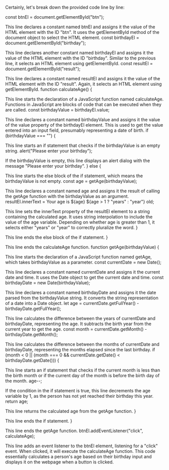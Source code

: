 
Certainly, let's break down the provided code line by line:

const btnEl = document.getElementById("btn");

This line declares a constant named btnEl and assigns it the value of the HTML element with the ID "btn". It uses the getElementById method of the document object to select the HTML element.
const birthdayEl = document.getElementById("birthday");

This line declares another constant named birthdayEl and assigns it the value of the HTML element with the ID "birthday". Similar to the previous line, it selects an HTML element using getElementById.
const resultEl = document.getElementById("result");

This line declares a constant named resultEl and assigns it the value of the HTML element with the ID "result". Again, it selects an HTML element using getElementById.
function calculateAge() {

This line starts the declaration of a JavaScript function named calculateAge. Functions in JavaScript are blocks of code that can be executed when they are called.
const birthdayValue = birthdayEl.value;

This line declares a constant named birthdayValue and assigns it the value of the value property of the birthdayEl element. This is used to get the value entered into an input field, presumably representing a date of birth.
if (birthdayValue === "") {

This line starts an if statement that checks if the birthdayValue is an empty string.
alert("Please enter your birthday");

If the birthdayValue is empty, this line displays an alert dialog with the message "Please enter your birthday".
} else {

This line starts the else block of the if statement, which means the birthdayValue is not empty.
const age = getAge(birthdayValue);

This line declares a constant named age and assigns it the result of calling the getAge function with the birthdayValue as an argument.
resultEl.innerText = Your age is ${age} ${age > 1 ? "years" : "year"} old;

This line sets the innerText property of the resultEl element to a string containing the calculated age. It uses string interpolation to include the value of the age variable. Depending on whether age is greater than 1, it selects either "years" or "year" to correctly pluralize the word.
}

This line ends the else block of the if statement.
}

This line ends the calculateAge function.
function getAge(birthdayValue) {

This line starts the declaration of a JavaScript function named getAge, which takes birthdayValue as a parameter.
const currentDate = new Date();

This line declares a constant named currentDate and assigns it the current date and time. It uses the Date object to get the current date and time.
const birthdayDate = new Date(birthdayValue);

This line declares a constant named birthdayDate and assigns it the date parsed from the birthdayValue string. It converts the string representation of a date into a Date object.
let age = currentDate.getFullYear() - birthdayDate.getFullYear();

This line calculates the difference between the years of currentDate and birthdayDate, representing the age. It subtracts the birth year from the current year to get the age.
const month = currentDate.getMonth() - birthdayDate.getMonth();

This line calculates the difference between the months of currentDate and birthdayDate, representing the months elapsed since the last birthday.
if (month < 0 || (month === 0 && currentDate.getDate() < birthdayDate.getDate())) {

This line starts an if statement that checks if the current month is less than the birth month or if the current day of the month is before the birth day of the month.
age--;

If the condition in the if statement is true, this line decrements the age variable by 1, as the person has not yet reached their birthday this year.
return age;

This line returns the calculated age from the getAge function.
}

This line ends the if statement.
}

This line ends the getAge function.
btnEl.addEventListener("click", calculateAge);

This line adds an event listener to the btnEl element, listening for a "click" event. When clicked, it will execute the calculateAge function.
This code essentially calculates a person's age based on their birthday input and displays it on the webpage when a button is clicked.

